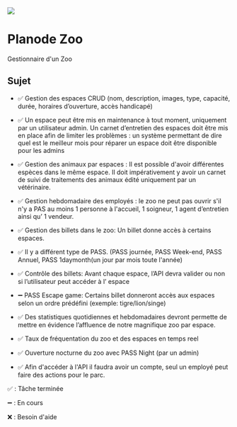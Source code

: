 <img src="https://image.noelshack.com/fichiers/2021/16/7/1619372439-home.jpg">

# Planode Zoo
Gestionnaire d'un Zoo

## Sujet

+ ✅ Gestion des espaces CRUD (nom, description, images, type, capacité, durée, horaires d’ouverture, accès
handicapé)

+ ✅ Un espace peut être mis en maintenance à tout moment, uniquement par un utilisateur admin. Un carnet
d’entretien des espaces doit être mis en place afin de limiter les problèmes : un système permettant de dire
quel est le meilleur mois pour réparer un espace doit être disponible pour les admins

+ ✅ Gestion des animaux par espaces : Il est possible d'avoir différentes espèces dans le même espace. Il doit
impérativement y avoir un carnet de suivi de traitements des animaux édité uniquement par un vétérinaire.

+ ✅ Gestion hebdomadaire des employés : le zoo ne peut pas ouvrir s'il n'y a PAS au moins 1 personne à
l'accueil, 1 soigneur, 1 agent d’entretien ainsi qu’ 1 vendeur.

+ ✅ Gestion des billets dans le zoo: Un billet donne accès à certains espaces.

 -  ✅ Il y a différent type de PASS. (PASS journée, PASS Week-end, PASS Annuel, PASS 1daymonth(un jour
par mois toute l'année)

 -  ✅ Contrôle des billets: Avant chaque espace, l’API devra valider ou non si l’utilisateur peut accéder à l’
espace

 - ➖ PASS Escape game: Certains billet donneront accès aux espaces selon un ordre prédéfini (exemple:
tigre/lion/singe)

+ ✅ Des statistiques quotidiennes et hebdomadaires devront permette de mettre en évidence l’affluence de
notre magnifique zoo par espace.

+ ✅ Taux de fréquentation du zoo et des espaces en temps reel

+ ✅ Ouverture nocturne du zoo avec PASS Night (par un admin)

+ ✅ Afin d'accéder à l'API il faudra avoir un compte, seul un employé peut faire des actions pour le parc.

✅ : Tâche terminée

➖ : En cours

❌ : Besoin d'aide
